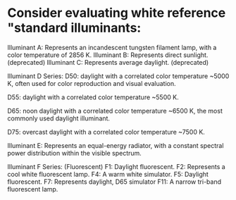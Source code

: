 
# Consider evaluating white reference "standard illuminants:

Illuminant A: Represents an incandescent tungsten filament lamp,
   with a color temperature of 2856 K.
Illuminant B: Represents direct sunlight. (deprecated)
Illuminant C: Represents average daylight. (deprecated)

Illuminant D Series:
   D50: daylight with a correlated color temperature ~5000 K,
   often used for color reproduction and visual evaluation.

   D55: daylight with a correlated color temperature ~5500 K.

   D65: noon daylight with a correlated color temperature ~6500 K,
   the most commonly used daylight illuminant.

   D75: overcast daylight with a correlated color temperature ~7500 K.

Illuminant E: Represents an equal-energy radiator, with a constant
   spectral power distribution within the visible spectrum.

Illuminant F Series: (Fluorescent)
   F1: Daylight fluorescent.
   F2: Represents a cool white fluorescent lamp.
   F4: A warm white simulator.
   F5: Daylight fluorescent.
   F7: Represents daylight, D65 simulator
   F11: A narrow tri-band fluorescent lamp.
